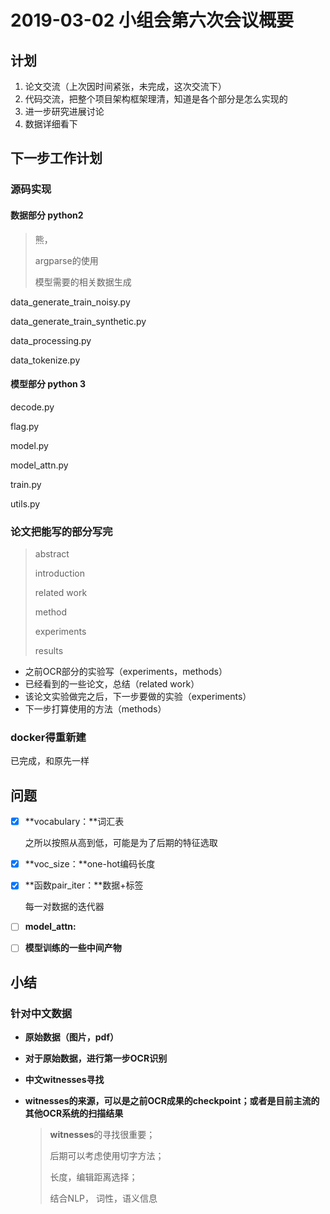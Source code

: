 # 2019-03-02 小组会第六次会议概要

## 计划

1. 论文交流（上次因时间紧张，未完成，这次交流下）
2. 代码交流，把整个项目架构框架理清，知道是各个部分是怎么实现的
3. 进一步研究进展讨论
4. 数据详细看下



## 下一步工作计划

### **源码实现**

#### **数据部分** python2

> 熊，
>
> argparse的使用
>
> 模型需要的相关数据生成

data_generate_train_noisy.py

data_generate_train_synthetic.py

data_processing.py

data_tokenize.py



#### **模型部分** python 3

decode.py

flag.py

model.py

model_attn.py

train.py

utils.py

### 论文把能写的部分写完

> abstract 
>
> introduction
>
> related work
>
> method
>
> experiments
>
> results

- 之前OCR部分的实验写（experiments，methods）
- 已经看到的一些论文，总结（related work）
- 该论文实验做完之后，下一步要做的实验（experiments）
- 下一步打算使用的方法（methods）

### docker得重新建

已完成，和原先一样

## 问题

- [x] **vocabulary：**词汇表

  之所以按照从高到低，可能是为了后期的特征选取

- [x] **voc_size：**one-hot编码长度

- [x] **函数pair_iter：**数据+标签

  每一对数据的迭代器

- [ ] **model_attn:**

- [ ] **模型训练的一些中间产物**

## 小结

### **针对中文数据**

- **原始数据（图片，pdf）**
- **对于原始数据，进行第一步OCR识别**

- **中文witnesses寻找**

- **witnesses的来源，可以是之前OCR成果的checkpoint；或者是目前主流的其他OCR系统的扫描结果**

  > **witnesses**的寻找很重要；
  >
  > 后期可以考虑使用切字方法；
  >
  > 长度，编辑距离选择；
  >
  > 结合NLP， 词性，语义信息



